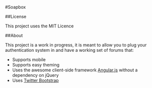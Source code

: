 #Soapbox

##License

This project uses the MIT Licence

##About

This project is a work in progress, it is meant to allow you to plug your authentication system in and have a working set of forums that:
* Supports mobile
* Supports easy theming
* Uses the awesome client-side framework [Angular.js](http://angularjs.org) without a dependency on jQuery
* Uses [Twitter Bootstrap](http://getbootstrap.com)

